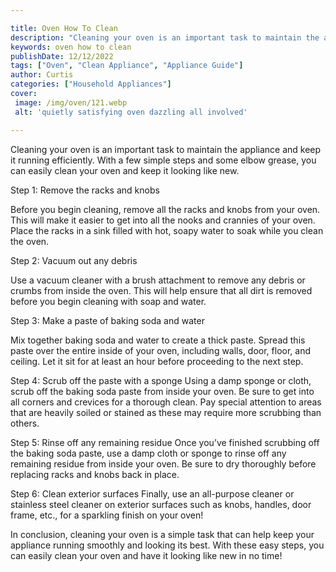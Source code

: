 ```yaml
---

title: Oven How To Clean
description: "Cleaning your oven is an important task to maintain the appliance and keep it running efficiently. With a few simple steps and som...swipe up to find out"
keywords: oven how to clean
publishDate: 12/12/2022
tags: ["Oven", "Clean Appliance", "Appliance Guide"]
author: Curtis
categories: ["Household Appliances"]
cover: 
 image: /img/oven/121.webp
 alt: 'quietly satisfying oven dazzling all involved'

---
```


Cleaning your oven is an important task to maintain the appliance and keep it running efficiently. With a few simple steps and some elbow grease, you can easily clean your oven and keep it looking like new.

Step 1: Remove the racks and knobs

Before you begin cleaning, remove all the racks and knobs from your oven. This will make it easier to get into all the nooks and crannies of your oven. Place the racks in a sink filled with hot, soapy water to soak while you clean the oven.

Step 2: Vacuum out any debris

Use a vacuum cleaner with a brush attachment to remove any debris or crumbs from inside the oven. This will help ensure that all dirt is removed before you begin cleaning with soap and water.

Step 3: Make a paste of baking soda and water

Mix together baking soda and water to create a thick paste. Spread this paste over the entire inside of your oven, including walls, door, floor, and ceiling. Let it sit for at least an hour before proceeding to the next step. 

Step 4: Scrub off the paste with a sponge 
Using a damp sponge or cloth, scrub off the baking soda paste from inside your oven. Be sure to get into all corners and crevices for a thorough clean. Pay special attention to areas that are heavily soiled or stained as these may require more scrubbing than others. 

Step 5: Rinse off any remaining residue 
Once you’ve finished scrubbing off the baking soda paste, use a damp cloth or sponge to rinse off any remaining residue from inside your oven. Be sure to dry thoroughly before replacing racks and knobs back in place. 

 Step 6: Clean exterior surfaces 
Finally, use an all-purpose cleaner or stainless steel cleaner on exterior surfaces such as knobs, handles, door frame, etc., for a sparkling finish on your oven!

In conclusion, cleaning your oven is a simple task that can help keep your appliance running smoothly and looking its best. With these easy steps, you can easily clean your oven and have it looking like new in no time!
